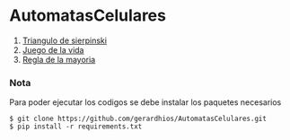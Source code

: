 # AutomatasCelulares
1. [Triangulo de sierpinski](https://github.com/gerardhios/AutomatasCelulares/blob/main/src/trianguloSierpinski.py)
2. [Juego de la vida](https://github.com/gerardhios/AutomatasCelulares/blob/main/src/gameOfLife.py)
3. [Regla de la mayoria](https://github.com/gerardhios/AutomatasCelulares/blob/main/src/mayorityRule.py)
### Nota
Para poder ejecutar los codigos se debe instalar los paquetes necesarios

```
$ git clone https://github.com/gerardhios/AutomatasCelulares.git
$ pip install -r requirements.txt
```
